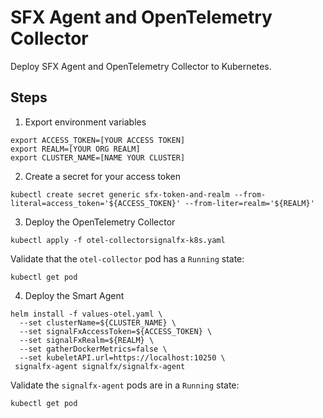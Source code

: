 # SFX Agent and OpenTelemetry Collector

Deploy SFX Agent and OpenTelemetry Collector to Kubernetes.

## Steps


1. Export environment variables

```
export ACCESS_TOKEN=[YOUR ACCESS TOKEN]
export REALM=[YOUR ORG REALM]
export CLUSTER_NAME=[NAME YOUR CLUSTER]

```

2. Create a secret for your access token

```
kubectl create secret generic sfx-token-and-realm --from-literal=access_token='${ACCESS_TOKEN}' --from-liter=realm='${REALM}'
```

3. Deploy the OpenTelemetry Collector

```
kubectl apply -f otel-collectorsignalfx-k8s.yaml
```

Validate that the `otel-collector` pod has a `Running` state:

```
kubectl get pod
```

4. Deploy the Smart Agent

```
helm install -f values-otel.yaml \
  --set clusterName=${CLUSTER_NAME} \
  --set signalFxAccessToken=${ACCESS_TOKEN} \
  --set signalFxRealm=${REALM} \
  --set gatherDockerMetrics=false \
  --set kubeletAPI.url=https://localhost:10250 \
 signalfx-agent signalfx/signalfx-agent
```

Validate the `signalfx-agent` pods are in a `Running` state:

```
kubectl get pod
```